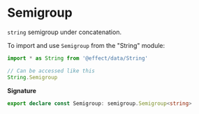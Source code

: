 # Semigroup

`string` semigroup under concatenation.

To import and use `Semigroup` from the "String" module:

```ts
import * as String from '@effect/data/String'

// Can be accessed like this
String.Semigroup
```

**Signature**

```ts
export declare const Semigroup: semigroup.Semigroup<string>
```
